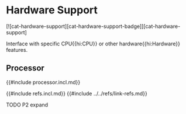 # Hardware Support

[![cat-hardware-support][cat-hardware-support-badge]][cat-hardware-support]

Interface with specific CPU{{hi:CPU}} or other hardware{{hi:Hardware}} features.

## Processor

{{#include processor.incl.md}}

{{#include refs.incl.md}}
{{#include ../../refs/link-refs.md}}

<div class="hidden">
TODO P2 expand
</div>
